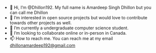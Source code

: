 - 👋 Hi, I’m @Dhillon192. My full name is Amardeep Singh Dhillon but you can call me Dhillon
- 👀 I’m interested in open source projects but would love to contribute towards other projects as well.
- 🌱 I’m currently a undergraduate computer science student.
- 💞️ I’m looking to collaborate online or in-person in Canada.
- 📫 How to reach me. You can reach me at my email dhillonamardeep192@gmail.com

<!---
Dhillon192/Dhillon192 is a ✨ special ✨ repository because its `README.md` (this file) appears on your GitHub profile.
You can click the Preview link to take a look at your changes.
--->
